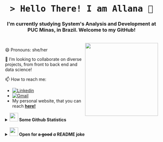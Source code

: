 <h1 align="center"><samp>&gt; Hello There! I am <b><a>Allana 👋 </a></b></samp> </h1>
<h3 align="center">I'm currently studying System's Analysis and Development at PUC Minas, in Brazil. Welcome to my GitHub! </h3>
<br>

<img align= "right" width= "240" src= "https://media2.giphy.com/media/rwIefmbZUFr2inBRDj/giphy.gif?cid=ecf05e478jxatmrfklkwcqkw4sm1waikjfpphlmojoexw090&rid=giphy.gif&ct=g"/>

😄 Pronouns: she/her

👯 I’m looking to collaborate on diverse projects, from front to back end and data science!

📫 How to reach me: 

- [![Linkedin](https://img.shields.io/badge/-LinkedIn-blue?style=flat&logo=Linkedin&logoColor=white)](https://www.linkedin.com/in/allanatavares/)
- [![Gmail](https://img.shields.io/badge/-Gmail-c14438?style=flat&logo=Gmail&logoColor=white)](mailto:allanatavaresb@gmail.com)
- My personal website, that you can reach [**here!**](allana-tb.github.io)

<details>
<summary><b> <img src="https://slackmojis.com/emojis/13263-bongocat_code/download" width="28" /> Some Github Statistics</a></b></summary>
  <br/>
  <p align="center"><img height="137px" src="https://github-readme-streak-stats.herokuapp.com/?user=allana-tb&hide_border=true&theme=calm&border_radius=30px" /></p>
   <p align="center"><img height="137px" src="https://github-readme-stats.vercel.app/api?username=allana-tb&hide_title=true&hide_border=true&show_icons=true&include_all_commits=true&show_icons=true&count_private=true&line_height=21&theme=calm&border_radius=30px" /> </p>
  </details>
<br/>
<details>
<summary><b> <img src="https://emojis.slackmojis.com/emojis/images/1621024394/39092/cat-roll.gif?1621024394" width="28" /> Open for <del>a good</del> <i>a</i> README joke</a></b></summary>
  <br/>
  <p align="center"><img src="https://readme-jokes.vercel.app/api?hideBorder&theme=calm" alt="Jokes Card" /></p></details>


